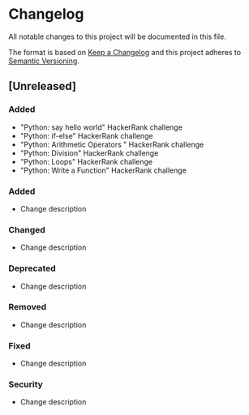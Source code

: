 # Changelog
All notable changes to this project will be documented in this file.

The format is based on [Keep a Changelog](http://keepachangelog.com/en/1.0.0/)
and this project adheres to [Semantic Versioning](http://semver.org/spec/v2.0.0.html).

## [Unreleased]
### Added
- "Python: say hello world" HackerRank challenge
- "Python: if-else" HackerRank challenge
- "Python: Arithmetic Operators " HackerRank challenge
- "Python: Division" HackerRank challenge
- "Python: Loops" HackerRank challenge
- "Python: Write a Function" HackerRank challenge

### Added
- Change description

### Changed
- Change description

### Deprecated
- Change description

### Removed
- Change description

### Fixed
- Change description

### Security
- Change description

